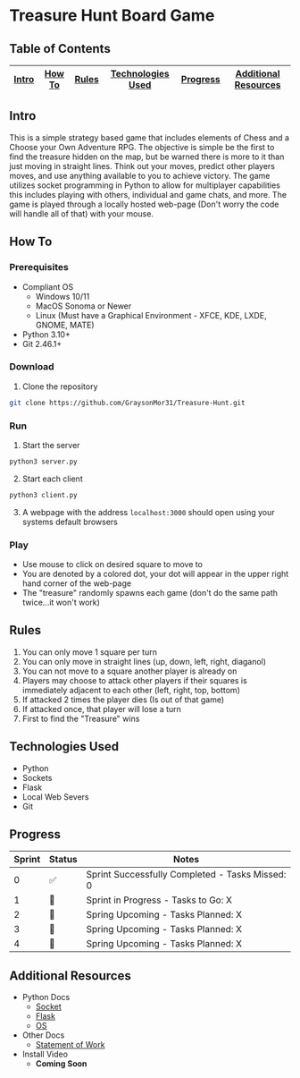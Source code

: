 # Treasure Hunt Board Game
## Table of Contents
 
| [Intro](#Intro) | [How To](#How-To) | [Rules](#Rules) | [Technologies Used](#Technologies-Used) | [Progress](#Progress) | [Additional Resources](#Additional-Resources) |
|-----------------|-------------------|-----------------|-----------------------------------------|-----------------------------------------------|-----------------------|

## Intro
This is a simple strategy based game that includes elements of Chess and a Choose your Own Adventure RPG. The objective is simple be the first to find the treasure hidden on the map, but be warned there is more to it than just moving in straight lines. Think out your moves, predict other players moves, and use anything available to you to achieve victory. The game utilizes socket programming in Python to allow for multiplayer capabilities this includes playing with others, individual and game chats, and more. The game is played through a locally hosted web-page (Don't worry the code will handle all of that) with your mouse. 
## How To
### Prerequisites
* Compliant OS
  * Windows 10/11
  * MacOS Sonoma or Newer
  * Linux (Must have a Graphical Environment - XFCE, KDE, LXDE, GNOME, MATE)
* Python 3.10+
* Git 2.46.1+
### Download
1. Clone the repository
```bash
git clone https://github.com/GraysonMor31/Treasure-Hunt.git
```
### Run
1. Start the server
```bash
python3 server.py
```
2. Start each client
```bash
python3 client.py
```
3. A webpage with the address ```localhost:3000``` should open using your systems default browsers
### Play
* Use mouse to click on desired square to move to
* You are denoted by a colored dot, your dot will appear in the upper right hand corner of the web-page
* The "treasure" randomly spawns each game (don't do the same path twice...it won't work)

## Rules
1. You can only move 1 square per turn
2. You can only move in straight lines (up, down, left, right, diaganol)
3. You can not move to a square another player is already on
4. Players may choose to attack other players if their squares is immediately adjacent to each other (left, right, top, bottom)
5. If attacked 2 times the player dies (Is out of that game)
6. If attacked once, that player will lose a turn
7. First to find the "Treasure" wins

## Technologies Used
* Python
* Sockets
* Flask
* Local Web Severs
* Git

## Progress
| Sprint | Status | Notes |
|--------|--------|-------|
| 0 | :white_check_mark: | Sprint Successfully Completed - Tasks Missed: 0 |
| 1 | :construction: | Sprint in Progress - Tasks to Go: X |
| 2 | :calendar: | Spring Upcoming - Tasks Planned: X |
| 3 | :calendar: | Spring Upcoming - Tasks Planned: X |
| 4 | :calendar: | Spring Upcoming - Tasks Planned: X |

## Additional Resources
* Python Docs
  * [Socket](https://docs.python.org/3/library/socket.html)
  * [Flask](https://flask.palletsprojects.com/en/3.0.x/)
  * [OS](https://docs.python.org/3/library/os.html)
* Other Docs
  * [Statement of Work](https://github.com/GraysonMor31/Treasure-Hunt/blob/main/Documentation/Statement%20of%20Work.pdf)
* Install Video
  * **Coming Soon**
 

